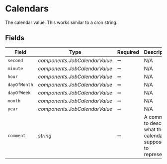 # Calendars

The calendar value. This works similar to a cron string.


## Fields

| Field                                                            | Type                                                             | Required                                                         | Description                                                      |
| ---------------------------------------------------------------- | ---------------------------------------------------------------- | ---------------------------------------------------------------- | ---------------------------------------------------------------- |
| `second`                                                         | *components.JobCalendarValue*                                    | :heavy_minus_sign:                                               | N/A                                                              |
| `minute`                                                         | *components.JobCalendarValue*                                    | :heavy_minus_sign:                                               | N/A                                                              |
| `hour`                                                           | *components.JobCalendarValue*                                    | :heavy_minus_sign:                                               | N/A                                                              |
| `dayOfMonth`                                                     | *components.JobCalendarValue*                                    | :heavy_minus_sign:                                               | N/A                                                              |
| `dayOfWeek`                                                      | *components.JobCalendarValue*                                    | :heavy_minus_sign:                                               | N/A                                                              |
| `month`                                                          | *components.JobCalendarValue*                                    | :heavy_minus_sign:                                               | N/A                                                              |
| `year`                                                           | *components.JobCalendarValue*                                    | :heavy_minus_sign:                                               | N/A                                                              |
| `comment`                                                        | *string*                                                         | :heavy_minus_sign:                                               | A comment to describe what the calendar is supposed to represent |